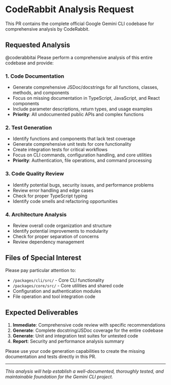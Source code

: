 # CodeRabbit Analysis Request

This PR contains the complete official Google Gemini CLI codebase for comprehensive analysis by CodeRabbit.

## Requested Analysis

@coderabbitai Please perform a comprehensive analysis of this entire codebase and provide:

### 1. Code Documentation

- Generate comprehensive JSDoc/docstrings for all functions, classes, methods, and components
- Focus on missing documentation in TypeScript, JavaScript, and React components
- Include parameter descriptions, return types, and usage examples
- **Priority**: All undocumented public APIs and complex functions

### 2. Test Generation

- Identify functions and components that lack test coverage
- Generate comprehensive unit tests for core functionality
- Create integration tests for critical workflows
- Focus on CLI commands, configuration handling, and core utilities
- **Priority**: Authentication, file operations, and command processing

### 3. Code Quality Review

- Identify potential bugs, security issues, and performance problems
- Review error handling and edge cases
- Check for proper TypeScript typing
- Identify code smells and refactoring opportunities

### 4. Architecture Analysis

- Review overall code organization and structure
- Identify potential improvements to modularity
- Check for proper separation of concerns
- Review dependency management

## Files of Special Interest

Please pay particular attention to:

- `/packages/cli/src/` - Core CLI functionality
- `/packages/core/src/` - Core utilities and shared code
- Configuration and authentication modules
- File operation and tool integration code

## Expected Deliverables

1. **Immediate**: Comprehensive code review with specific recommendations
2. **Generate**: Complete docstring/JSDoc coverage for the entire codebase
3. **Generate**: Unit and integration test suites for untested code
4. **Report**: Security and performance analysis summary

Please use your code generation capabilities to create the missing documentation and tests directly in this PR.

---

_This analysis will help establish a well-documented, thoroughly tested, and maintainable foundation for the Gemini CLI project._
